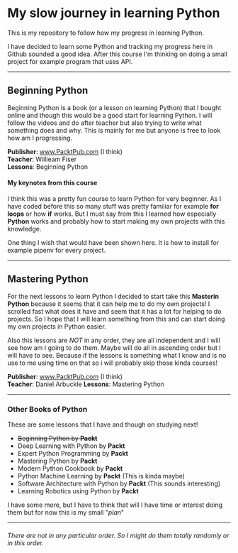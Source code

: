 # My slow journey in learning Python

This is my repository to follow how my progress in learning Python. 

I have decided to learn some Python and tracking my progress here in Github sounded a good idea. 
After this course I'm thinking on doing a small project for example 
program that uses API.

---

Beginning Python
----------------
Beginning Python is a book (or a lesson on learning Python) that I bought online and though 
this would be a good start for learning Python. 
I will follow the videos and do after teacher but 
also trying to write what something does and why. 
This is mainly for me but anyone is free to look
how am I progressing.

**Publisher**: www.PacktPub.com (I think)   
**Teacher**: Willieam Fiser  
**Lessons**: Beginning Python

#### My keynotes from this course

I think this was a pretty fun course to learn Python for very beginner. As I have coded before this so many stuff was
 pretty familiar for example **for loops** or how **if** works. But I must say from this I learned how especially 
 **Python** works and probably how to start making my own projects with this knowledge.   
   
One thing I wish that would have been shown here. It is how to install for example pipenv for every project.

---
Mastering Python
----------------

For the next lessons to learn Python I decided to start take this **Masterin Python** because it seems that it can 
help me to do my own projects! I scrolled fast what does it have and seem that it has a lot for helping to do 
projects. So I hope that I will learn something from this and can start doing my own projects in Python easier.

Also this lessons are *NOT* in any order, they are all independent and I will see how am I going to do them. Maybe 
will do all in ascending order but I will have to see. Because if the lessons is something what I know and is no use 
to me using time on that so i will probably skip those kinda courses!

**Publisher**: www.PacktPub.com (I think)   
**Teacher**: Daniel Arbuckle
**Lessons**: Mastering Python

---

### Other Books of Python 
These are some lessons that I have and though on studying next!

* ~~Beginning Python by **Packt**~~
* Deep Learning with Python by **Packt**
* Expert Python Programming by **Packt**
* Mastering Python by **Packt**
* Modern Python Cookbook by **Packt**
* Python Machine Learning by **Packt** (This is kinda maybe)
* Software Architecture with Python by **Packt** (This sounds interesting)
* Learning Robotics using Python by **Packt**

I have some more, but I have to think that will I have time or interest doing them but for now this is my small "*plan*"

---
###### There are not in any particular order. So I might do them totally randomly or in this order.